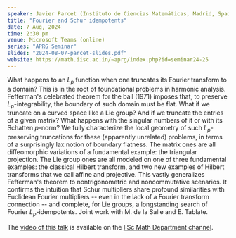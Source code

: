 ```yaml
---
speaker: Javier Parcet (Instituto de Ciencias Matemáticas, Madrid, Spain)
title: "Fourier and Schur idempotents"
date: 7 Aug, 2024
time: 2:30 pm
venue: Microsoft Teams (online)
series: "APRG Seminar"
slides: "2024-08-07-parcet-slides.pdf"
website: https://math.iisc.ac.in/~aprg/index.php?id=seminar24-25
---
```


What happens to an $L_p$ function when one truncates its Fourier
transform to a domain? This is in the root of foundational problems in
harmonic analysis. Fefferman's celebrated theorem for the ball (1971)
imposes that, to preserve $L_p$-integrability, the boundary of such
domain must be flat. What if we truncate on a curved space like a Lie
group? And if we truncate the entries of a given matrix? What happens
with the singular numbers of it or with its Schatten $p$-norm? We fully
characterize the local geometry of such $L_p$-preserving truncations for
these (apparently unrelated) problems, in terms of a surprisingly lax
notion of boundary flatness. The matrix ones are all diffeomorphic
variations of a fundamental example: the triangular projection. The Lie
group ones are all modeled on one of three fundamental examples: the
classical Hilbert transform, and two new examples of Hilbert transforms
that we call affine and projective. This vastly generalizes Fefferman's
theorem to nontrigonometric and noncommutative scenarios. It confirms the
intuition that Schur multipliers share profound similarities with
Euclidean Fourier multipliers -- even in the lack of a Fourier transform
connection -- and complete, for Lie groups, a longstanding search of
Fourier $L_p$-idempotents. Joint work with M. de la Salle and E. Tablate.

The [video of this talk](https://www.youtube.com/watch?v=VFuq6kF4Lhk&list=PLQXtaLhI1-1qxOEykh-1WOFkYuIzEE-ev) is available
on the [IISc Math Department channel](https://www.youtube.com/channel/UCR5Igvq9HScQKlPr-0coSIg/playlists).
